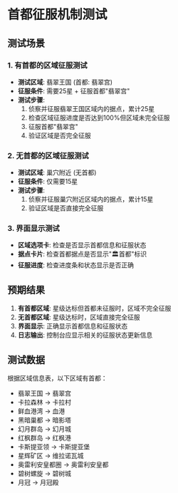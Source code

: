 # 首都征服机制测试

## 测试场景

### 1. 有首都的区域征服测试
- **测试区域**: 翡翠王国 (首都: 翡翠宫)
- **征服条件**: 需要25星 + 征服首都"翡翠宫"
- **测试步骤**:
  1. 侦察并征服翡翠王国区域内的据点，累计25星
  2. 检查区域征服进度是否达到100%但区域未完全征服
  3. 征服首都"翡翠宫"
  4. 验证区域是否完全征服

### 2. 无首都的区域征服测试
- **测试区域**: 巢穴附近 (无首都)
- **征服条件**: 仅需要15星
- **测试步骤**:
  1. 侦察并征服巢穴附近区域内的据点，累计15星
  2. 验证区域是否直接完全征服

### 3. 界面显示测试
- **区域选项卡**: 检查是否显示首都信息和征服状态
- **据点卡片**: 检查首都据点是否显示"🏛️首都"标识
- **征服进度**: 检查进度条和状态显示是否正确

## 预期结果

1. **有首都区域**: 星级达标但首都未征服时，区域不完全征服
2. **无首都区域**: 星级达标时，区域直接完全征服
3. **界面显示**: 正确显示首都信息和征服状态
4. **日志输出**: 控制台应显示相关的征服状态更新信息

## 测试数据

根据区域信息表，以下区域有首都：
- 翡翠王国 → 翡翠宫
- 卡拉森林 → 卡拉村
- 鲜血港湾 → 血港
- 黑暗巢都 → 暗影塔
- 幻月群岛 → 幻月城
- 红枫群岛 → 红枫港
- 卡斯提亚领 → 卡斯提亚堡
- 星辉矿区 → 维拉诺瓦城
- 奥雷利安皇都圈 → 奥雷利安皇都
- 碧树螺旋 → 碧树城
- 月冠 → 月冠殿
